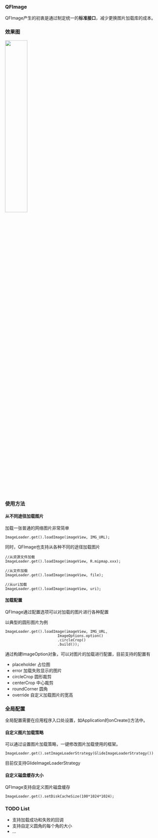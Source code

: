 ### QFImage
QFImage产生的初衷是通过制定统一的**标准接口**，减少更换图片加载库的成本。

### 效果图
<img src="https://i.loli.net/2019/03/03/5c7be63fd0604.gif" width="38%" />

### 使用方法

#### 从不同途径加载图片
加载一张普通的网络图片非常简单
```
ImageLoader.get().loadImage(imageView, IMG_URL);
```

同时，QFImage也支持从各种不同的途径加载图片
```
//从资源文件加载
ImageLoader.get().loadImage(imageView, R.mipmap.xxx);

//从文件加载
ImageLoader.get().loadImage(imageView, file);

//从uri加载
ImageLoader.get().loadImage(imageView, uri);
```

#### 加载配置
QFImage通过配置选项可以对加载的图片进行各种配置

以典型的圆形图片为例

```
ImageLoader.get().loadImage(imageView, IMG_URL,
                        ImageOptions.option()
                        .circleCrop()
                        .build());
```
通过构建ImageOption对象，可以对图片的加载进行配置，目前支持的配置有
 - placeholder 占位图
 - error 加载失败显示的图片
 - circleCrop 圆形裁剪
 - centerCrop 中心裁剪
 - roundCorner 圆角
 - override 自定义加载图片的宽高

### 全局配置
全局配置需要在应用程序入口处设置，如Application的onCreate()方法中。
#### 自定义图片加载策略
可以通过设置图片加载策略，一键修改图片加载使用的框架。
```
ImageLoader.get().setImageLoaderStrategy(GlideImageLoaderStrategy())

```
目前仅支持GlideImageLoaderStrategy

#### 自定义磁盘缓存大小
QFImage支持自定义图片磁盘缓存
```
ImageLoader.get().setDiskCacheSize(100*1024*1024);
```

### TODO List
 - 支持加载成功和失败的回调
 - 支持自定义圆角的每个角的大小
 - ...